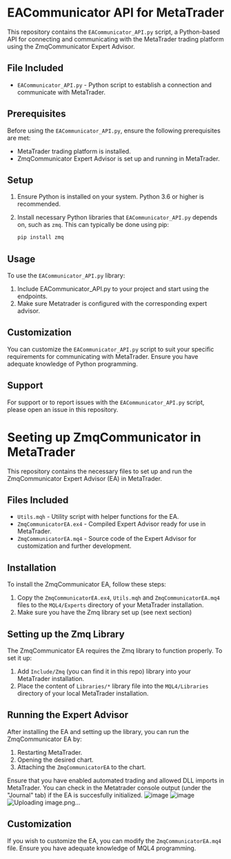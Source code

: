 # EACommunicator API for MetaTrader

This repository contains the `EACommunicator_API.py` script, a Python-based API for connecting and communicating with the MetaTrader trading platform using the ZmqCommunicator Expert Advisor.

## File Included

- `EACommunicator_API.py` - Python script to establish a connection and communicate with MetaTrader.

## Prerequisites

Before using the `EACommunicator_API.py`, ensure the following prerequisites are met:

- MetaTrader trading platform is installed.
- ZmqCommunicator Expert Advisor is set up and running in MetaTrader.

## Setup

1. Ensure Python is installed on your system. Python 3.6 or higher is recommended.
2. Install necessary Python libraries that `EACommunicator_API.py` depends on, such as `zmq`. This can typically be done using pip:

   ```bash
   pip install zmq

## Usage

To use the `EACommunicator_API.py` library:

1. Include EACommunicator_API.py to your project and start using the endpoints.
2. Make sure Metatrader is configured with the corresponding expert advisor.

## Customization

You can customize the `EACommunicator_API.py` script to suit your specific requirements for communicating with MetaTrader. Ensure you have adequate knowledge of Python programming.

## Support

For support or to report issues with the `EACommunicator_API.py` script, please open an issue in this repository.

# Seeting up ZmqCommunicator in MetaTrader

This repository contains the necessary files to set up and run the ZmqCommunicator Expert Advisor (EA) in MetaTrader.

## Files Included

- `Utils.mqh` - Utility script with helper functions for the EA.
- `ZmqCommunicatorEA.ex4` - Compiled Expert Advisor ready for use in MetaTrader.
- `ZmqCommunicatorEA.mq4` - Source code of the Expert Advisor for customization and further development.

## Installation

To install the ZmqCommunicator EA, follow these steps:

1. Copy the `ZmqCommunicatorEA.ex4`, `Utils.mqh` and `ZmqCommunicatorEA.mq4` files to the `MQL4/Experts` directory of your MetaTrader installation.
2. Make sure you have the Zmq library set up (see next section)

## Setting up the Zmq Library

The ZmqCommunicator EA requires the Zmq library to function properly. To set it up:

1. Add `Include/Zmq` (you can find it in this repo) library into your MetaTrader installation.
2. Place the content of `Libraries/*` library file into the `MQL4/Libraries` directory of your local MetaTrader installation.

## Running the Expert Advisor

After installing the EA and setting up the library, you can run the ZmqCommunicator EA by:

1. Restarting MetaTrader.
2. Opening the desired chart.
3. Attaching the `ZmqCommunicatorEA` to the chart.

Ensure that you have enabled automated trading and allowed DLL imports in MetaTrader. 
You can check in the Metatrader console output (under the "Journal" tab) if the EA is succesfully initialized.
![image](https://github.com/kselv/pt-ea4-communicator/assets/73476424/ea3f03e4-f8b3-4b83-851a-a691a13cc661)
![image](https://github.com/kselv/pt-ea4-communicator/assets/73476424/1ae4d4e2-91f7-45f9-bd50-9402d96362e8)
![Uploading image.png…]()

## Customization

If you wish to customize the EA, you can modify the `ZmqCommunicatorEA.mq4` file. Ensure you have adequate knowledge of MQL4 programming.
